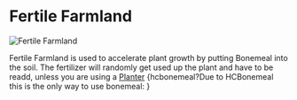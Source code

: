 # Fertile Farmland

![Fertile Farmland](block:betterwithmods:fertile_farmland)

Fertile Farmland is used to accelerate plant growth by putting Bonemeal into the soil.
The fertilizer will randomly get used up the plant and have to be readd, unless you are using a [Planter](planter.md)
{hcbonemeal?Due to HCBonemeal this is the only way to use bonemeal: }



